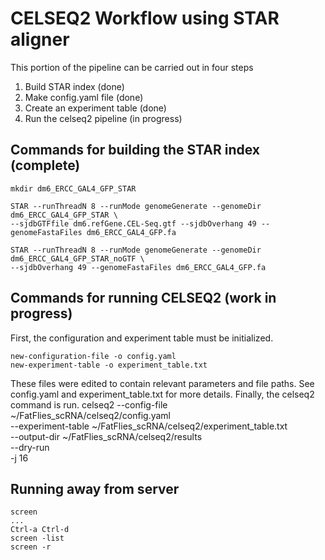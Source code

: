 # CELSEQ2 Workflow using STAR aligner
This portion of the pipeline can be carried out in four steps
1. Build STAR index (done)
2. Make config.yaml file (done)
3. Create an experiment table (done)
4. Run the celseq2 pipeline (in progress)

## Commands for building the STAR index (complete)
    mkdir dm6_ERCC_GAL4_GFP_STAR

    STAR --runThreadN 8 --runMode genomeGenerate --genomeDir dm6_ERCC_GAL4_GFP_STAR \
    --sjdbGTFfile dm6.refGene.CEL-Seq.gtf --sjdbOverhang 49 --genomeFastaFiles dm6_ERCC_GAL4_GFP.fa

    STAR --runThreadN 8 --runMode genomeGenerate --genomeDir dm6_ERCC_GAL4_GFP_STAR_noGTF \
    --sjdbOverhang 49 --genomeFastaFiles dm6_ERCC_GAL4_GFP.fa

## Commands for running CELSEQ2 (work in progress)
First, the configuration and experiment table must be initialized.

    new-configuration-file -o config.yaml
    new-experiment-table -o experiment_table.txt

These files were edited to contain relevant parameters and file paths. See config.yaml and experiment_table.txt for more details. Finally, the celseq2 command is run.
    celseq2 --config-file ~/FatFlies_scRNA/celseq2/config.yaml \
    --experiment-table ~/FatFlies_scRNA/celseq2/experiment_table.txt \
    --output-dir ~/FatFlies_scRNA/celseq2/results \
    --dry-run \
    -j 16

## Running away from server
    screen
    ...
    Ctrl-a Ctrl-d
    screen -list
    screen -r
